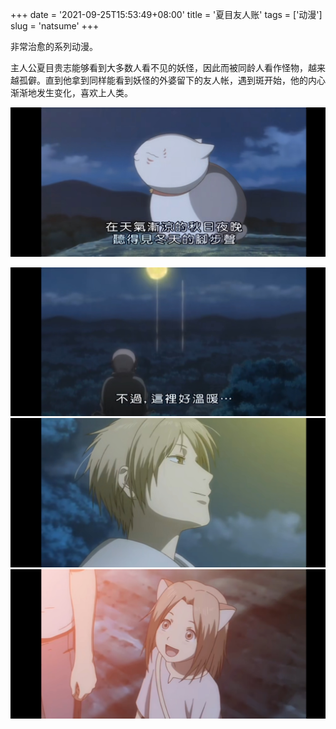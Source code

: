 +++
date = '2021-09-25T15:53:49+08:00'
title = '夏目友人账'
tags = ['动漫']
slug = 'natsume'
+++

非常治愈的系列动漫。

主人公夏目贵志能够看到大多数人看不见的妖怪，因此而被同龄人看作怪物，越来越孤僻。直到他拿到同样能看到妖怪的外婆留下的友人帐，遇到斑开始，他的内心渐渐地发生变化，喜欢上人类。

![natsume-1](/images/natsume-1.jpg)

![natsume-2](/images/natsume-2.jpg)
![natsume-3](/images/natsume-3.jpg)
![natsume-4](/images/natsume-4.jpg)
